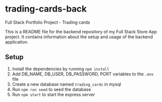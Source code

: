 # trading-cards-back

Full Stack Portfolio Project - Trading cards

This is a README file for the backend repository of my Full Stack Store App project. It contains information about the setup and usage of the backend application.

## Setup

1. Install the dependencies by running `npm install`
2. Add DB_NAME, DB_USER, DB_PASSWORD, PORT variables to the `.env` file
3. Create a new database named `trading_cards` in mysql
4. Run `npm run seed` to seed the database
5. Run `npm start` to start the express server
